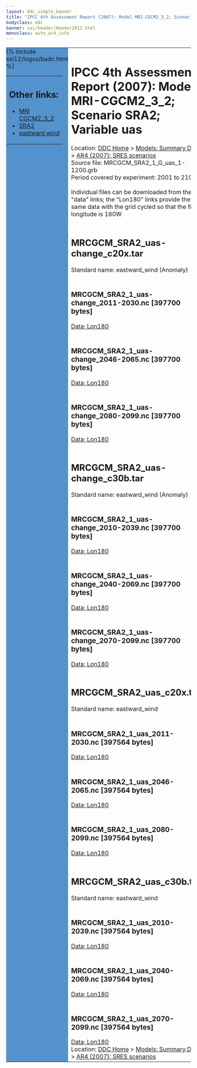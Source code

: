 ```yaml
---
layout: ddc_simple_banner
title: "IPCC 4th Assessment Report (2007): Model MRI-CGCM2_3_2; Scenario SRA2; Variable uas"
bodyclass: ddc
banner: ssi/header/Header2012.html
menuclass: auto_ar4_info
---
```



<table width="100%" border="0" cellspacing="0" cellpadding="0" style="border-collapse: collapse;">
<tr style="margin:0;padding:0;border:0;">
<td style="margin:0;padding:0;border:0;height:1pt;width:150pt;background:#5492CD;" valign="top" >

<div id="lh-col2" class="auto_ar4_info">
<table class="menumain" bgcolor="#5492CD" cellspacing="0" width="100%" border="0">
<tr><td>
<h2> Other links:</h2>
<ul>
<li><a href="/auto/ar4/model-MRI-CGCM2_3_2.html">MRI<br/>CGCM2_3_2</a></li>
<li><a href="/auto/ar4/scenario-SRA2.html">SRA2</a></li>
<li><a href="/auto/ar4/var-eastward_wind.html">eastward wind</a></li>
</ul>
</td></tr>
{% include ssi12/logos/badc.html %}
</table>
</div>
</td>
<td><h1>IPCC 4th Assessment Report (2007): Model MRI-CGCM2_3_2; Scenario SRA2; Variable uas</h1>

<!-- Breadcrumb1 -->
<div id="breadcrumb1" align="left">
Location: <a href="/index.html">DDC Home</a> > <a href="/sim/gcm_clim/">Models: Summary Data</a>
> <a href="/sim/gcm_clim/SRES_AR4/index.html">AR4 (2007): SRES scenarios</a>
</div>
<!-- End of Breadcrumb1 -->Source file: MRCGCM_SRA2_1_G_uas_1-1200.grb
<br/>
Period covered by experiment: 2001 to 2100<br/>
<br/>Individual files can be downloaded from the "data" links; the "Lon180" links provide the same data
         with the grid cycled so that the first longitude is 180W<br/>
<br/><h2>MRCGCM_SRA2_uas-change_c20x.tar</h2>
Standard name: eastward_wind (Anomaly)<br>
<br/><h3>MRCGCM_SRA2_1_uas-change_2011-2030.nc [397700 bytes]</h3>
<a href="http://apps.ipcc-data.org/cgi-bin/downl/ar4_nc/uas/MRCGCM_SRA2_1_uas-change_2011-2030.nc">Data; </a><a href="http://apps.ipcc-data.org/cgi-bin/downl/ar4_nc/uas/MRCGCM_SRA2_1_uas-change_2011-2030.cyto180.nc"> Lon180</a><br/>
<br/><h3>MRCGCM_SRA2_1_uas-change_2046-2065.nc [397700 bytes]</h3>
<a href="http://apps.ipcc-data.org/cgi-bin/downl/ar4_nc/uas/MRCGCM_SRA2_1_uas-change_2046-2065.nc">Data; </a><a href="http://apps.ipcc-data.org/cgi-bin/downl/ar4_nc/uas/MRCGCM_SRA2_1_uas-change_2046-2065.cyto180.nc"> Lon180</a><br/>
<br/><h3>MRCGCM_SRA2_1_uas-change_2080-2099.nc [397700 bytes]</h3>
<a href="http://apps.ipcc-data.org/cgi-bin/downl/ar4_nc/uas/MRCGCM_SRA2_1_uas-change_2080-2099.nc">Data; </a><a href="http://apps.ipcc-data.org/cgi-bin/downl/ar4_nc/uas/MRCGCM_SRA2_1_uas-change_2080-2099.cyto180.nc"> Lon180</a><br/>
<br/><h2>MRCGCM_SRA2_uas-change_c30b.tar</h2>
Standard name: eastward_wind (Anomaly)<br>
<br/><h3>MRCGCM_SRA2_1_uas-change_2010-2039.nc [397700 bytes]</h3>
<a href="http://apps.ipcc-data.org/cgi-bin/downl/ar4_nc/uas/MRCGCM_SRA2_1_uas-change_2010-2039.nc">Data; </a><a href="http://apps.ipcc-data.org/cgi-bin/downl/ar4_nc/uas/MRCGCM_SRA2_1_uas-change_2010-2039.cyto180.nc"> Lon180</a><br/>
<br/><h3>MRCGCM_SRA2_1_uas-change_2040-2069.nc [397700 bytes]</h3>
<a href="http://apps.ipcc-data.org/cgi-bin/downl/ar4_nc/uas/MRCGCM_SRA2_1_uas-change_2040-2069.nc">Data; </a><a href="http://apps.ipcc-data.org/cgi-bin/downl/ar4_nc/uas/MRCGCM_SRA2_1_uas-change_2040-2069.cyto180.nc"> Lon180</a><br/>
<br/><h3>MRCGCM_SRA2_1_uas-change_2070-2099.nc [397700 bytes]</h3>
<a href="http://apps.ipcc-data.org/cgi-bin/downl/ar4_nc/uas/MRCGCM_SRA2_1_uas-change_2070-2099.nc">Data; </a><a href="http://apps.ipcc-data.org/cgi-bin/downl/ar4_nc/uas/MRCGCM_SRA2_1_uas-change_2070-2099.cyto180.nc"> Lon180</a><br/>
<br/><h2>MRCGCM_SRA2_uas_c20x.tar</h2>
Standard name: eastward_wind<br>
<br/><h3>MRCGCM_SRA2_1_uas_2011-2030.nc [397564 bytes]</h3>
<a href="http://apps.ipcc-data.org/cgi-bin/downl/ar4_nc/uas/MRCGCM_SRA2_1_uas_2011-2030.nc">Data; </a><a href="http://apps.ipcc-data.org/cgi-bin/downl/ar4_nc/uas/MRCGCM_SRA2_1_uas_2011-2030.cyto180.nc"> Lon180</a><br/>
<br/><h3>MRCGCM_SRA2_1_uas_2046-2065.nc [397564 bytes]</h3>
<a href="http://apps.ipcc-data.org/cgi-bin/downl/ar4_nc/uas/MRCGCM_SRA2_1_uas_2046-2065.nc">Data; </a><a href="http://apps.ipcc-data.org/cgi-bin/downl/ar4_nc/uas/MRCGCM_SRA2_1_uas_2046-2065.cyto180.nc"> Lon180</a><br/>
<br/><h3>MRCGCM_SRA2_1_uas_2080-2099.nc [397564 bytes]</h3>
<a href="http://apps.ipcc-data.org/cgi-bin/downl/ar4_nc/uas/MRCGCM_SRA2_1_uas_2080-2099.nc">Data; </a><a href="http://apps.ipcc-data.org/cgi-bin/downl/ar4_nc/uas/MRCGCM_SRA2_1_uas_2080-2099.cyto180.nc"> Lon180</a><br/>
<br/><h2>MRCGCM_SRA2_uas_c30b.tar</h2>
Standard name: eastward_wind<br>
<br/><h3>MRCGCM_SRA2_1_uas_2010-2039.nc [397564 bytes]</h3>
<a href="http://apps.ipcc-data.org/cgi-bin/downl/ar4_nc/uas/MRCGCM_SRA2_1_uas_2010-2039.nc">Data; </a><a href="http://apps.ipcc-data.org/cgi-bin/downl/ar4_nc/uas/MRCGCM_SRA2_1_uas_2010-2039.cyto180.nc"> Lon180</a><br/>
<br/><h3>MRCGCM_SRA2_1_uas_2040-2069.nc [397564 bytes]</h3>
<a href="http://apps.ipcc-data.org/cgi-bin/downl/ar4_nc/uas/MRCGCM_SRA2_1_uas_2040-2069.nc">Data; </a><a href="http://apps.ipcc-data.org/cgi-bin/downl/ar4_nc/uas/MRCGCM_SRA2_1_uas_2040-2069.cyto180.nc"> Lon180</a><br/>
<br/><h3>MRCGCM_SRA2_1_uas_2070-2099.nc [397564 bytes]</h3>
<a href="http://apps.ipcc-data.org/cgi-bin/downl/ar4_nc/uas/MRCGCM_SRA2_1_uas_2070-2099.nc">Data; </a><a href="http://apps.ipcc-data.org/cgi-bin/downl/ar4_nc/uas/MRCGCM_SRA2_1_uas_2070-2099.cyto180.nc"> Lon180</a><br/>
<!-- Breadcrumb2 -->
<div id="breadcrumb2" align="left">
Location: <a href="/index.html">DDC Home</a> > <a href="/sim/gcm_clim/">Models: Summary Data</a>
> <a href="/sim/gcm_clim/SRES_AR4/index.html">AR4 (2007): SRES scenarios</a>
</div>
<!-- End of Breadcrumb2 --></td></tr></table>
